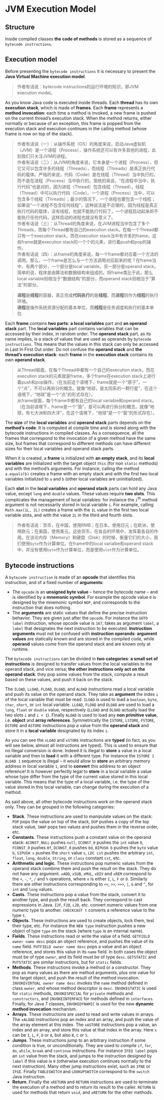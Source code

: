 # JVM Execution Model

## Structure

Inside compiled classes **the code of methods** is stored as a sequence of `bytecode instructions`.

## Execution model

Before presenting the `bytecode instructions` it is necessary to present the **Java Virtual Machine execution model**.

> 作者有话说：bytecode instructions的运行环境的知识，即JVM execution model。

As you know Java code is executed inside threads. Each **thread** has its own **execution stack**, which is made of **frames**. Each **frame** represents a **method invocation**: each time a method is invoked, a new frame is pushed on the current thread’s execution stack. When the method returns, either normally or because of an exception, this frame is popped from the execution stack and execution continues in the calling method (whose frame is now on top of the stack).

> 作者有话说（一）：从操作系统（OS）的角度来说，启动Java虚拟机（JVM）是一个进程（Process），操作系统还可以有许多其他的进程，此刻我们只关注JVM的进程。  
> 作者有话说（二）：从JVM的角度来说，它本身是一个进程（Process），但它又可以包含许多的线程（Threads），而线程（Threads）是真正执行代码的载体。严格的来说，代码（Code）是在线程（Thread）当中执行的，而不是在进程（Process）当中执行的。笼统的来说，“在进程中当中，执行代码”也是对的，因为进程（Thread）包含线程（Thread），线程（Thread）中可以执行代码（Code）。一个进程（Process）当中，可以包含多个线程（Threads）；最少的情况下，一个进程也要包含一个线程；如果说“一个进程不包含任何线程”，这种说法是不合理的，因为线程是真正执行代码的载体，没有线程，也就不能执行代码了，一个进程启动起来却不能执行任何代码，这样启动的进程也就没有意义了。  
> 作者有话说（三）：从Thread的角度来说，在JVM进程当中包含了多个Threads，而每个Thread都有自己的execution stack。在每一个Thread都只有一个execution stack，而在execution stack当中有许多的frame，这些frame就是execution stack的一个个的元素，进行着push和pop的操作。  
> 作者有话说（四）：从frame的角度来说，每一个frame都对应着一个方法的调用。那么，一个frame是怎么与一个方法调用对应起来的呢？在frame当中，有两个部分，一个部分是local variable，另一部分是operand stack。简单的说，程序是由算法和数据结构来组成的。将frame类比于此，那么local variable则相当于“数据结构”的部分，而operand stack则相当于“算法”的部分。

> **进程**是**线程**的容器，真正完成**代码执行**的是**线程**，而**进程**则作为**线程**的执行环境。  
> **进程**是操作系统资源分配的基本单位，而**线程**是任务调度和执行的基本单位.

Each **frame** contains **two parts**: **a local variables** part and **an operand stack** part. The **local variables** part contains variables that can be accessed by their index, in random order. The **operand stack** part, as its name implies, is a stack of values that are used as operands by `bytecode instructions`. This means that the values in this stack can only be accessed in Last In First Out order. Do not confuse the **operand stack** and **the thread’s execution stack**: each **frame** in the **execution stack** contains its own **operand stack**.

> 从Thread层面，在每个Thread中都有一个自己的execution stack，而在execution stack的元素就是frame，多个frame在execution stack上进行着push和pop操作。（在当前这个语境下，frame就是一个“原子”，一个“点”，不可以再拆分的概念。就像“地球，是太阳系的一颗行星”，在这个语境下，“地球”是一个“点”的形式存在）。  
> 从frame层面，每个frame中都有自己的local variable和operand stack。（在当前语境下，frame是一个“面”，是可以再进行拆分的概念。就像“地球，有七大洲和四大洋”，在这个语境下，“地球”是一个“面”的形式存在）。

The **size** of the **local variables** and **operand stack** parts depends on the **method’s code**. It is computed at compile time and is stored along with the bytecode instructions in compiled classes. As a consequence, all the frames that correspond to the invocation of a given method have the same size, but frames that correspond to different methods can have different sizes for their local variables and operand stack parts.

When it is created, a **frame** is initialized with **an empty stack**, and its **local variables** are initialized with the target object `this` (for non `static` methods) and with the method’s arguments. For instance, calling the method `a.equals(b)` creates a frame with an empty stack and with the first two local variables initialized to `a` and `b` (other local variables are uninitialized).

Each **slot** in the **local variables** and **operand stack** parts can hold any Java value, except `long` and `double` values. These values require **two slots**. This complicates the management of local variables: for instance the `i`<sup><i>th</i></sup> method argument is not necessarily stored in local variable `i`. For example, calling `Math.max(1L, 2L)` creates a frame with the `1L` value in the first two local variable slots, and with the value `2L` in the third and fourth slots.

> 作者有话说：货币，在中国，使用RMB；在日本，使用日元；在欧洲，使用欧元；在美国，使用美元。这些货币，在各自的环境中，发挥着各自的作用。在谈论内存（Memory）和硬盘（Disk）的时候，衡量它们的大小，我们使用`byte`作为计算单位。在frame中的local varialbe和operand stack中，并没有使用`byte`作为计算单位，而是使用`slot`作为计算单位。

## Bytecode instructions

A `bytecode instruction` is made of an **opcode** that identifies this instruction, and of a fixed number of **arguments**:

- The `opcode` is an **unsigned byte value** – hence the bytecode name – and is identified by a **mnemonic symbol**. For example the opcode value `0` is designed by the mnemonic symbol `NOP`, and corresponds to the instruction that does nothing.
- The **arguments** are static values that define the precise instruction behavior. They are given just after the `opcode`. For instance the `GOTO label` instruction, whose opcode value is `167`, takes as argument `label`, a `label` that designates the next instruction to be executed. **Instruction arguments** must not be confused with **instruction operands**: **argument values** are statically known and are stored in the compiled code, while **operand** values come from the operand stack and are known only at runtime.

The `bytecode instructions` can be divided in **two categories**: **a small set of instructions** is designed to transfer values from the local variables to the operand stack, and vice versa; **the other instructions only act on the operand stack**: they pop some values from the stack, compute a result based on these values, and push it back on the stack.

The `ILOAD`, `LLOAD`, `FLOAD`, `DLOAD`, and `ALOAD` instructions read a local variable and push its value on the operand stack. They take as **argument** the index `i` of the local variable that must be read. `ILOAD` is used to load a `boolean`, `byte`, `char`, `short`, or `int` local variable. `LLOAD`, `FLOAD` and `DLOAD` are used to load a `long`, `float` or `double` value, respectively (`LLOAD` and `DLOAD` actually load the two slots `i` and `i + 1`). Finally `ALOAD` is used to load any **non primitive value**, i.e. **object** and **array references**. Symmetrically the `ISTORE`, `LSTORE`, `FSTORE`, `DSTORE` and `ASTORE` instructions pop a value from the **operand stack** and store it in a **local variable** designated by its index `i`.

As you can see the `xLOAD` and `xSTORE` instructions are **typed** (in fact, as you will see below, almost all instructions are typed). This is used to ensure that no illegal conversion is done. Indeed it is illegal to **store** a value in a local variable and then to **load** it with a different type. For instance the `ISTORE 1 ALOAD 1` sequence is illegal – it would allow to **store** an arbitrary memory address in local variable `1`, and to **convert** this address to an object reference! It is however perfectly legal to **store** in a local variable a value whose type differ from the type of the current value stored in this local variable. This means that the type of a local variable, i.e. the type of the value stored in this local variable, can change during the execution of a method.

As said above, all other bytecode instructions work on the operand stack only. They can be grouped in the following categories:

- **Stack**. These instructions are used to manipulate values on the stack: `POP` pops the value on top of the stack, `DUP` pushes a copy of the top stack value, `SWAP` pops two values and pushes them in the reverse order, etc.
- **Constants**. These instructions push a constant value on the operand stack: `ACONST_NULL` pushes `null`, `ICONST_0` pushes the `int` value `0`, `FCONST_0` pushes `0f`, `DCONST_0` pushes `0d`, `BIPUSH b` pushes the `byte` value `b`, `SIPUSH s` pushes the `short` value `s`, `LDC cst` pushes the arbitrary `int`, `float`, `long`, `double`, `String`, or `class` constant `cst`, etc.
- **Arithmetic and logic**. These instructions pop numeric values from the operand stack combine them and push the result on the stack. They do not have any argument. `xADD`, `xSUB`, `xMUL`, `xDIV` and `xREM` correspond to the `+`, `-`, `*`, `/` and `%` operations, where `x` is either `I`, `L`, `F` or `D`. Similarly there are other instructions corresponding to `<<`, `>>`, `>>>`, `|`, `&` and `^`, for `int` and `long` values.
- **Casts**. These instructions pop a value from the stack, convert it to another type, and push the result back. They correspond to cast expressions in Java. `I2F`, `F2D`, `L2D`, etc. convert numeric values from one numeric type to another. `CHECKCAST t` converts a reference value to the type `t`.
- **Objects**. These instructions are used to create objects, lock them, test their type, etc. For instance the `NEW type` instruction pushes a new object of type `type` on the stack (where `type` is an internal name).
- **Fields**. These instructions read or write the value of a field. `GETFIELD owner name desc` pops an object reference, and pushes the value of its `name` field. `PUTFIELD owner name desc` pops a value and an object reference, and stores this value in its `name` field. In both cases the object must be of type `owner`, and its field must be of type `desc`. `GETSTATIC` and `PUTSTATIC` are similar instructions, but for `static` fields.
- **Methods**. These instructions invoke a method or a constructor. They pop as many values as there are method arguments, plus one value for the target object, and push the result of the method invocation. `INVOKEVIRTUAL owner name desc` invokes the `name` method defined in class `owner`,
and whose method descriptor is `desc`. `INVOKESTATIC` is used for `static` methods, `INVOKESPECIAL` for `private` methods and `constructors`, and `INVOKEINTERFACE` for methods defined in `interfaces`. Finally, for Java 7 classes, `INVOKEDYNAMIC` is used for the new **dynamic method invocation** mechanism.
- **Arrays**. These instructions are used to read and write values in arrays. The `xALOAD` instructions pop an index and an array, and push the value of the array element at this index. The `xASTORE` instructions pop a value, an index and an array, and store this value at that index in the array. Here `x` can be `I`, `L`, `F`, `D` or `A`, but also `B`, `C` or `S`.
- **Jumps**. These instructions jump to an arbitrary instruction if some condition is true, or unconditionally. They are used to compile `if`, `for`, `do`, `while`, `break` and `continue` instructions. For instance `IFEQ label` pops an `int` value from the stack, and jumps to the instruction designed by `label` if this value is `0` (otherwise execution continues normally to the next instruction). Many other jump instructions exist, such as `IFNE` or `IFGE`. Finally `TABLESWITCH` and `LOOKUPSWITCH` correspond to the `switch` Java instruction.
- **Return**. Finally the `xRETURN` and `RETURN` instructions are used to terminate the execution of a method and to return its result to the caller. `RETURN` is used for methods that return `void`, and `xRETURN` for the other methods.




